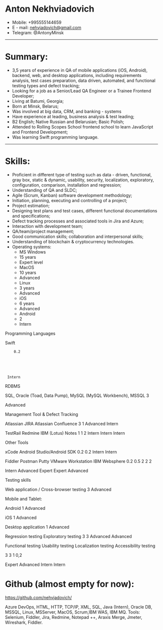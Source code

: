 # Anton Nekhviadovich
* Mobile: +995555144659
* E - mail: nehvjadovich@gmail.com 
* Telegram: @AntonyMinsk
---
# Summary:
* 3,5 years of experience in QA of mobile applications (iOS, Android), backend, web, and desktop applications, including requirements analysis, test cases preparation, data driven, automated, and functional testing types and defect tracking;
* Looking for a job as a Senior/Lead QA Engineer or a Trainee Frontend Developer;
* Living at Batumi, Georgia;
* Born at Minsk, Belarus;
* Was involved at big data, CRM, and banking - systems
* Have experience at leading, business analysis & test leading;
* B2 English; Native Russian and Belarusian; Basic Polish;
* Attended to Rolling Scopes School frontend school to learn JavaScript and Frontend Development;
* Was learning Swift programming language.
---
# Skills:
* Proficient in different type of testing such as data - driven, functional, gray box, static & dynamic, usability, security, localization, exploratory, configuration, comparison, installation and  regression;
* Understanding of QA and SLDC;
* Agile (Scrum, Kanban) software development methodology;
* Initiation, planning, executing and controlling of a project;
* Project estimation;
* Designing test plans and test cases, different functional documentations and specifications;
* Defect tracking processes and associated tools in Jira and Azure;
* Interaction with development team;
* QA/team/project management;
* Good communication skills; collaboration and interpersonal skills;
* Understanding of blockchain & cryptocurrency technologies.
* Operating systems:
    + MS Windows
     - 15 years
     - Expert level
    + MacOS
     - 10 years
     - Advanced
    + Linux
     - 3 years
     - Advanced
    + iOS
     - 6 years
     - Advanced
    + Android
     - 2
     - Intern
 
Programming Languages
 
 
 


Swift
 
         
        

 
        0.2
 
 
     

 
     Intern
 
RDBMS
 
 
 
SQL, Oracle (Toad, Data Pump), MySQL (MySQL Workbench), MSSQL
3
 
 
Advanced
 
 
 
 
 
 
Management Tool & Defect Tracking
 
 
 
Atlassian JIRA
Atlassian Confluence
3
1
Advanced
Intern
 
TestRail
Redmine
IBM (Lotus) Notes
1
1
2
Intern
Intern
Intern
 
 
 
 
 
Other Tools
 
 
 
xCode
Android Studio/Android SDK
0.2
0.2
Intern
Intern
 
Fiddler
Postman
Putty
VMware Workstation
IBM Websphere
0.2
0.5
2
2
2
 
Intern Advanced
Expert
Expert
Advanced
 
 
 
 
 
 
 
 
 
 
 
 
Testing skills
 
 
 
Web application / Cross-browser testing
3
  Advanced
 
Mobile and Tablet:
 
 
 
Android
1
 Advanced
 
iOS
1
 Advanced
 
Desktop application
1
 Advanced
 
Regression testing
Exploratory testing
3
3
 Advanced
 Advanced
 

Functional testing
Usability testing
Localization testing
Accessibility testing
 
3
3
1
0,2
 
 Expert
 Advanced
 Intern
 Intern


# Github (almost empty for now): 
https://github.com/nehvjadovich/

Azure DevOps,
HTML, HTTP, TCP/IP, XML, SQL, Java (Intern), Oracle DB, MSSQL, Linux, MSServer,
MacOS, Scrum,IBM WAS, IBM MQ.
Tools: Selenium, Fiddler, Jira, Redmine, Notepad ++, Araxis Merge, Jmeter, Wireshark, Fiddler.

